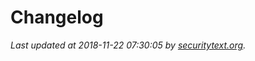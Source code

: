 # Changelog

_Last updated at 2018-11-22 07:30:05 by [securitytext.org](https://securitytext.org)._
